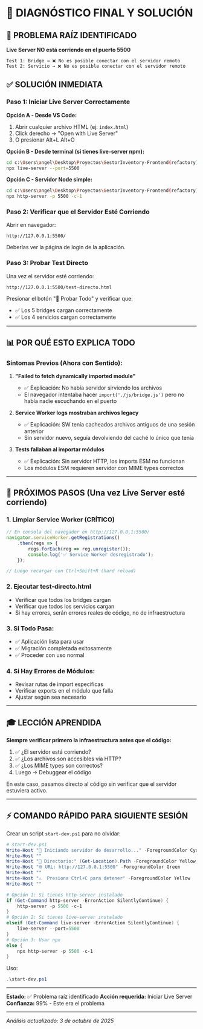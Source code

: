 # 🎯 DIAGNÓSTICO FINAL Y SOLUCIÓN

## 🔴 PROBLEMA RAÍZ IDENTIFICADO

**Live Server NO está corriendo en el puerto 5500**

```
Test 1: Bridge → ❌ No es posible conectar con el servidor remoto
Test 2: Servicio → ❌ No es posible conectar con el servidor remoto
```

## ✅ SOLUCIÓN INMEDIATA

### Paso 1: Iniciar Live Server Correctamente

**Opción A - Desde VS Code:**
1. Abrir cualquier archivo HTML (ej: `index.html`)
2. Click derecho → "Open with Live Server"
3. O presionar Alt+L Alt+O

**Opción B - Desde terminal (si tienes live-server npm):**
```bash
cd c:\Users\angel\Desktop\Proyectos\GestorInventory-Frontend(refactory)
npx live-server --port=5500
```

**Opción C - Servidor Node simple:**
```bash
cd c:\Users\angel\Desktop\Proyectos\GestorInventory-Frontend(refactory)
npx http-server -p 5500 -c-1
```

### Paso 2: Verificar que el Servidor Esté Corriendo

Abrir en navegador:
```
http://127.0.0.1:5500/
```

Deberías ver la página de login de la aplicación.

### Paso 3: Probar Test Directo

Una vez el servidor esté corriendo:
```
http://127.0.0.1:5500/test-directo.html
```

Presionar el botón "🚀 Probar Todo" y verificar que:
- ✅ Los 5 bridges cargan correctamente
- ✅ Los 4 servicios cargan correctamente

---

## 📊 POR QUÉ ESTO EXPLICA TODO

### Síntomas Previos (Ahora con Sentido):

1. **"Failed to fetch dynamically imported module"**
   - ✅ Explicación: No había servidor sirviendo los archivos
   - El navegador intentaba hacer `import('./js/bridge.js')` pero no había nadie escuchando en el puerto

2. **Service Worker logs mostraban archivos legacy**
   - ✅ Explicación: SW tenía cacheados archivos antiguos de una sesión anterior
   - Sin servidor nuevo, seguía devolviendo del caché lo único que tenía

3. **Tests fallaban al importar módulos**
   - ✅ Explicación: Sin servidor HTTP, los imports ESM no funcionan
   - Los módulos ESM requieren servidor con MIME types correctos

---

## 🔄 PRÓXIMOS PASOS (Una vez Live Server esté corriendo)

### 1. Limpiar Service Worker (CRÍTICO)
```javascript
// En consola del navegador en http://127.0.0.1:5500/
navigator.serviceWorker.getRegistrations()
    .then(regs => {
        regs.forEach(reg => reg.unregister());
        console.log('✅ Service Worker desregistrado');
    });

// Luego recargar con Ctrl+Shift+R (hard reload)
```

### 2. Ejecutar test-directo.html
- Verificar que todos los bridges cargan
- Verificar que todos los servicios cargan
- Si hay errores, serán errores reales de código, no de infraestructura

### 3. Si Todo Pasa:
- ✅ Aplicación lista para usar
- ✅ Migración completada exitosamente
- ✅ Proceder con uso normal

### 4. Si Hay Errores de Módulos:
- Revisar rutas de import específicas
- Verificar exports en el módulo que falla
- Ajustar según sea necesario

---

## 🎓 LECCIÓN APRENDIDA

**Siempre verificar primero la infraestructura antes que el código:**
1. ✅ ¿El servidor está corriendo?
2. ✅ ¿Los archivos son accesibles vía HTTP?
3. ✅ ¿Los MIME types son correctos?
4. Luego → Debuggear el código

En este caso, pasamos directo al código sin verificar que el servidor estuviera activo.

---

## ⚡ COMANDO RÁPIDO PARA SIGUIENTE SESIÓN

Crear un script `start-dev.ps1` para no olvidar:

```powershell
# start-dev.ps1
Write-Host "🚀 Iniciando servidor de desarrollo..." -ForegroundColor Cyan
Write-Host ""
Write-Host "📂 Directorio:" (Get-Location).Path -ForegroundColor Yellow
Write-Host "🌐 URL: http://127.0.0.1:5500" -ForegroundColor Green
Write-Host ""
Write-Host "⚠️  Presiona Ctrl+C para detener" -ForegroundColor Yellow
Write-Host ""

# Opción 1: Si tienes http-server instalado
if (Get-Command http-server -ErrorAction SilentlyContinue) {
    http-server -p 5500 -c-1
}
# Opción 2: Si tienes live-server instalado
elseif (Get-Command live-server -ErrorAction SilentlyContinue) {
    live-server --port=5500
}
# Opción 3: Usar npx
else {
    npx http-server -p 5500 -c-1
}
```

Uso:
```powershell
.\start-dev.ps1
```

---

**Estado:** ✅ Problema raíz identificado
**Acción requerida:** Iniciar Live Server
**Confianza:** 99% - Este era el problema

---

*Análisis actualizado: 3 de octubre de 2025*